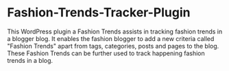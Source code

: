 Fashion-Trends-Tracker-Plugin
=============================

This WordPress plugin a Fashion Trends assists in tracking fashion trends in a blogger blog. It enables the fashion blogger to add a new criteria called "Fashion Trends" apart from tags, categories, posts and pages to the blog. These Fashion Trends can be further used to track happening fashion trends in a blog.